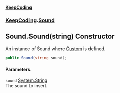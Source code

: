 #### [KeepCoding](index.md 'index')
### [KeepCoding](KeepCoding.md 'KeepCoding').[Sound](KeepCoding_Sound.md 'KeepCoding.Sound')
## Sound.Sound(string) Constructor
An instance of Sound where [Custom](KeepCoding_Sound_Custom.md 'KeepCoding.Sound.Custom') is defined.  
```csharp
public Sound(string sound);
```
#### Parameters
<a name='KeepCoding_Sound_Sound(string)_sound'></a>
`sound` [System.String](https://docs.microsoft.com/en-us/dotnet/api/System.String 'System.String')  
The sound to insert.
  
